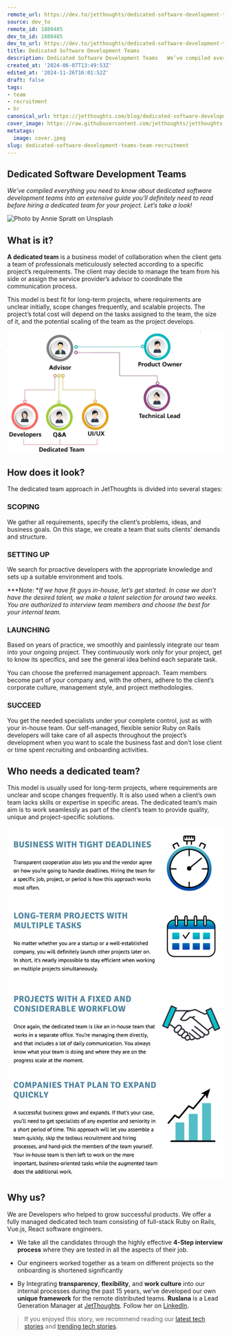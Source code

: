 ```yaml
---
remote_url: https://dev.to/jetthoughts/dedicated-software-development-teams-1c1e
source: dev_to
remote_id: 1880485
dev_to_id: 1880485
dev_to_url: https://dev.to/jetthoughts/dedicated-software-development-teams-1c1e
title: Dedicated Software Development Teams
description: Dedicated Software Development Teams   We’ve compiled everything you need to know about...
created_at: '2024-06-07T13:49:53Z'
edited_at: '2024-11-26T16:01:52Z'
draft: false
tags:
- team
- recruitment
- hr
canonical_url: https://jetthoughts.com/blog/dedicated-software-development-teams-team-recruitment/
cover_image: https://raw.githubusercontent.com/jetthoughts/jetthoughts.github.io/master/content/blog/dedicated-software-development-teams-team-recruitment/cover.jpeg
metatags:
  image: cover.jpeg
slug: dedicated-software-development-teams-team-recruitment
---
```


## Dedicated Software Development Teams

*We’ve compiled everything you need to know about dedicated software development teams into an extensive guide you’ll definitely need to read before hiring a dedicated team for your project. Let’s take a look!*

![Photo by [Annie Spratt](https://unsplash.com/@anniespratt?utm_source=unsplash&utm_medium=referral&utm_content=creditCopyText) on [Unsplash](https://unsplash.com/s/photos/teamwork?utm_source=unsplash&utm_medium=referral&utm_content=creditCopyText)](file_0.jpeg)

## What is it?

**A dedicated team** is a business model of collaboration when the client gets a team of professionals meticulously selected according to a specific project’s requirements. The client may decide to manage the team from his side or assign the service provider’s advisor to coordinate the communication process.

This model is best fit for long-term projects, where requirements are unclear initially, scope changes frequently, and scalable projects. The project’s total cost will depend on the tasks assigned to the team, the size of it, and the potential scaling of the team as the project develops.

![](file_1.jpeg)

## How does it look?

The dedicated team approach in JetThoughts is divided into several stages:

### **SCOPING**

We gather all requirements, specify the client’s problems, ideas, and business goals. On this stage, we create a team that suits clients’ demands and structure.

### **SETTING UP**

We search for proactive developers with the appropriate knowledge and sets up a suitable environment and tools.

***Note: **If we have fit guys in-house, let’s get started. In case we don’t have the desired talent, we make a talent selection for around two weeks. You are authorized to interview team members and choose the best for your internal team.*

### **LAUNCHING**

Based on years of practice, we smoothly and painlessly integrate our team into your ongoing project. They continuously work only for your project, get to know its specifics, and see the general idea behind each separate task.

You can choose the preferred management approach. Team members become part of your company and, with the others, adhere to the client’s corporate culture, management style, and project methodologies.

### **SUCCEED**

You get the needed specialists under your complete control, just as with your in-house team. Our self-managed, flexible senior Ruby on Rails developers will take care of all aspects throughout the project’s development when you want to scale the business fast and don’t lose client or time spent recruiting and onboarding activities.

## Who needs a dedicated team?

This model is usually used for long-term projects, where requirements are unclear and scope changes frequently. It is also used when a client’s own team lacks skills or expertise in specific areas. The dedicated team’s main aim is to work seamlessly as part of the client’s team to provide quality, unique and project-specific solutions.

![](file_2.png)

## Why us?

We are Developers who helped to grow successful products. We offer a fully managed dedicated tech team consisting of full-stack Ruby on Rails, Vue.js, React software engineers.

* We take all the candidates through the highly effective **4-Step interview process** where they are tested in all the aspects of their job.

* Our engineers worked together as a team on different projects so the onboarding is shortened significantly

* By Integrating **transparency**, **flexibility**, and **work culture** into our internal processes during the past 15 years, we’ve developed our own **unique framework** for the remote distributed teams.
**Ruslana** is a Lead Generation Manager at [JetThoughts](https://www.jetthoughts.com/). Follow her on [LinkedIn](https://www.linkedin.com/in/ruslana-brykaliuk-970016135/).
>  If you enjoyed this story, we recommend reading our [latest tech stories](https://jtway.co/latest) and [trending tech stories](https://jtway.co/trending).
